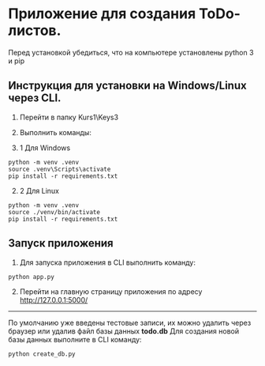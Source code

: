 # Приложение для создания ToDo-листов.

Перед установкой убедиться, что на компьютере установлены python 3 и pip

## Инструкция для установки на Windows/Linux через CLI.

1. Перейти в папку Kurs1\Keys3

2. Выполнить команды:

2. 1 Для Windows
```
python -m venv .venv
source .venv\Scripts\activate
pip install -r requirements.txt
```

2. 2 Для Linux 
```
python -m venv .venv
source ./venv/bin/activate
pip install -r requirements.txt
```
## Запуск приложения
1) Для запуска приложения в CLI выполнить команду:
```
python app.py
```
2) Перейти на главную страницу приложения по адресу http://127.0.0.1:5000/

----
По умолчанию уже введены тестовые записи, их можно удалить через браузер или удалив файл базы данных __todo.db__
Для создания новой базы данных выполните в CLI команду: 
```
python create_db.py
```
